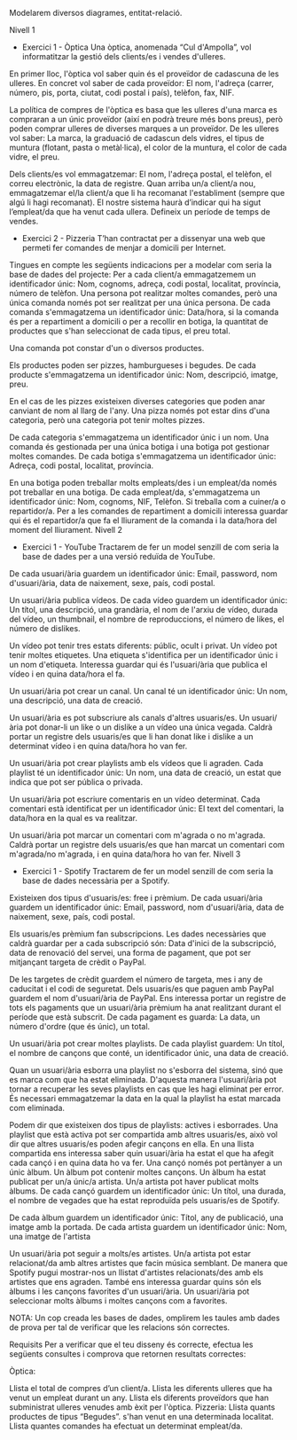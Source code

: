Modelarem diversos diagrames, entitat-relació.

Nivell 1
- Exercici 1 - Òptica
Una òptica, anomenada “Cul d'Ampolla”, vol informatitzar la gestió dels clients/es i vendes d'ulleres.

En primer lloc, l'òptica vol saber quin és el proveïdor de cadascuna de les ulleres. En concret vol saber de cada proveïdor: El nom, l'adreça (carrer, número, pis, porta, ciutat, codi postal i país), telèfon, fax, NIF.

La política de compres de l'òptica es basa que les ulleres d'una marca es compraran a un únic proveïdor (així en podrà treure més bons preus), però poden comprar ulleres de diverses marques a un proveïdor. De les ulleres vol saber: La marca, la graduació de cadascun dels vidres, el tipus de muntura (flotant, pasta o metàl·lica), el color de la muntura, el color de cada vidre, el preu.

Dels clients/es vol emmagatzemar: El nom, l'adreça postal, el telèfon, el correu electrònic, la data de registre.
Quan arriba un/a client/a nou, emmagatzemar el/la client/a que li ha recomanat l'establiment (sempre que algú li hagi recomanat).
El nostre sistema haurà d’indicar qui ha sigut l’empleat/da que ha venut cada ullera. Defineix un període de temps de vendes.
- Exercici 2 - Pizzeria
T’han contractat per a dissenyar una web que permeti fer comandes de menjar a domicili per Internet.

Tingues en compte les següents indicacions per a modelar com seria la base de dades del projecte:
Per a cada client/a emmagatzemem un identificador únic: Nom, cognoms, adreça, codi postal, localitat, província, número de telèfon.
Una persona pot realitzar moltes comandes, però una única comanda només pot ser realitzat per una única persona. De cada comanda s'emmagatzema un identificador únic: Data/hora, si la comanda és per a repartiment a domicili o per a recollir en botiga, la quantitat de productes que s'han seleccionat de cada tipus, el preu total.

Una comanda pot constar d'un o diversos productes.


Els productes poden ser pizzes, hamburgueses i begudes. De cada producte s'emmagatzema un identificador únic: Nom, descripció, imatge, preu.

En el cas de les pizzes existeixen diverses categories que poden anar canviant de nom al llarg de l'any. Una pizza només pot estar dins d'una categoria, però una categoria pot tenir moltes pizzes.


De cada categoria s'emmagatzema un identificador únic i un nom. Una comanda és gestionada per una única botiga i una botiga pot gestionar moltes comandes. De cada botiga s'emmagatzema un identificador únic: Adreça, codi postal, localitat, província.

En una botiga poden treballar molts empleats/des i un empleat/da només pot treballar en una botiga. De cada empleat/da, s'emmagatzema un identificador únic: Nom, cognoms, NIF, Telèfon.
Si treballa com a cuiner/a o repartidor/a. Per a les comandes de repartiment a domicili interessa guardar qui és el repartidor/a que fa el lliurament de la comanda i la data/hora del moment del lliurament.
Nivell 2
- Exercici 1 - YouTube
Tractarem de fer un model senzill de com seria la base de dades per a una versió reduïda de YouTube.

De cada usuari/ària guardem un identificador únic: Email, password, nom d'usuari/ària, data de naixement, sexe, país, codi postal.

Un usuari/ària publica vídeos. De cada vídeo guardem un identificador únic: Un títol, una descripció, una grandària, el nom de l'arxiu de vídeo, durada del vídeo, un thumbnail, el nombre de reproduccions, el número de likes, el número de dislikes.

Un vídeo pot tenir tres estats diferents: públic, ocult i privat. Un vídeo pot tenir moltes etiquetes. Una etiqueta s'identifica per un identificador únic i un nom d'etiqueta. Interessa guardar qui és l'usuari/ària que publica el vídeo i en quina data/hora el fa.


Un usuari/ària pot crear un canal. Un canal té un identificador únic: Un nom, una descripció, una data de creació.

Un usuari/ària es pot subscriure als canals d'altres usuaris/es. Un usuari/ària pot donar-li un like o un dislike a un vídeo una única vegada. Caldrà portar un registre dels usuaris/es que li han donat like i dislike a un determinat vídeo i en quina data/hora ho van fer.


Un usuari/ària pot crear playlists amb els vídeos que li agraden. Cada playlist té un identificador únic: Un nom, una data de creació, un estat que indica que pot ser pública o privada.

Un usuari/ària pot escriure comentaris en un vídeo determinat. Cada comentari està identificat per un identificador únic: El text del comentari, la data/hora en la qual es va realitzar.

Un usuari/ària pot marcar un comentari com m'agrada o no m'agrada. Caldrà portar un registre dels usuaris/es que han marcat un comentari com m'agrada/no m'agrada, i en quina data/hora ho van fer.
Nivell 3
- Exercici 1 - Spotify
Tractarem de fer un model senzill de com seria la base de dades necessària per a Spotify.

Existeixen dos tipus d'usuaris/es: free i prèmium. De cada usuari/ària guardem un identificador únic: Email, password, nom d'usuari/ària, data de naixement, sexe, país, codi postal.

Els usuaris/es prèmium fan subscripcions. Les dades necessàries que caldrà guardar per a cada subscripció són: Data d'inici de la subscripció, data de renovació del servei, una forma de pagament, que pot ser mitjançant targeta de crèdit o PayPal.

De les targetes de crèdit guardem el número de targeta, mes i any de caducitat i el codi de seguretat. Dels usuaris/es que paguen amb PayPal guardem el nom d'usuari/ària de PayPal. Ens interessa portar un registre de tots els pagaments que un usuari/ària prèmium ha anat realitzant durant el període que està subscrit. De cada pagament es guarda: La data, un número d'ordre (que és únic), un total.

Un usuari/ària pot crear moltes playlists. De cada playlist guardem: Un títol, el nombre de cançons que conté, un identificador únic, una data de creació.

Quan un usuari/ària esborra una playlist no s'esborra del sistema, sinó que es marca com que ha estat eliminada. D'aquesta manera l'usuari/ària pot tornar a recuperar les seves playlists en cas que les hagi eliminat per error. És necessari emmagatzemar la data en la qual la playlist ha estat marcada com eliminada.

Podem dir que existeixen dos tipus de playlists: actives i esborrades. Una playlist que està activa pot ser compartida amb altres usuaris/es, això vol dir que altres usuaris/es poden afegir cançons en ella. En una llista compartida ens interessa saber quin usuari/ària ha estat el que ha afegit cada cançó i en quina data ho va fer.
Una cançó només pot pertànyer a un únic àlbum. Un àlbum pot contenir moltes cançons. Un àlbum ha estat publicat per un/a únic/a artista. Un/a artista pot haver publicat molts àlbums. De cada cançó guardem un identificador únic: Un títol, una durada, el nombre de vegades que ha estat reproduïda pels usuaris/es de Spotify.

De cada àlbum guardem un identificador únic: Títol, any de publicació, una imatge amb la portada.
De cada artista guardem un identificador únic: Nom, una imatge de l'artista

Un usuari/ària pot seguir a molts/es artistes. Un/a artista pot estar relacionat/da amb altres artistes que facin música semblant. De manera que Spotify pugui mostrar-nos un llistat d'artistes relacionats/des amb els artistes que ens agraden. També ens interessa guardar quins són els àlbums i les cançons favorites d'un usuari/ària. Un usuari/ària pot seleccionar molts àlbums i moltes cançons com a favorites.

NOTA: Un cop creada les bases de dades, omplirem les taules amb dades de prova per tal de verificar que les relacions són correctes.

Requisits
Per a verificar que el teu disseny és correcte, efectua les següents consultes i comprova que retornen resultats correctes:

Òptica:

Llista el total de compres d’un client/a.
Llista les diferents ulleres que ha venut un empleat durant un any.
Llista els diferents proveïdors que han subministrat ulleres venudes amb èxit per l'òptica.
Pizzeria:
Llista quants productes de tipus “Begudes”. s'han venut en una determinada localitat.
Llista quantes comandes ha efectuat un determinat empleat/da.